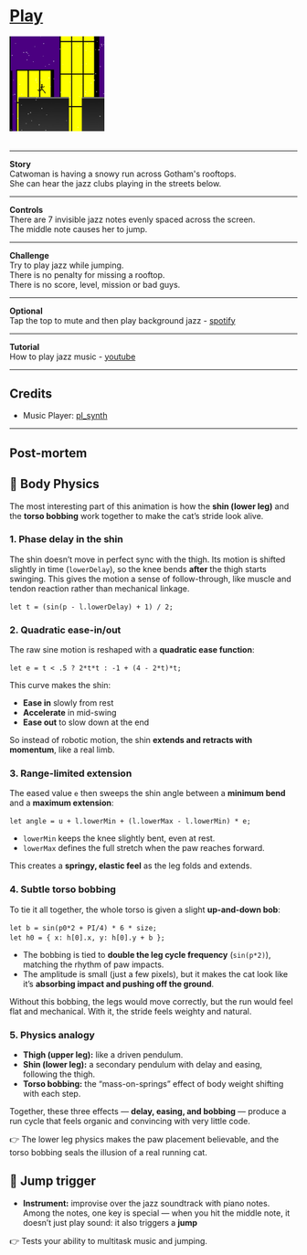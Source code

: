 <h1><a href=//bacionejs.github.io/cat/index.html style=text-decoration: none; color: inherit;>Play</a></h1>

<a href=//bacionejs.github.io/cat/index.html target=_blank>
    <img src=README.jpg width=33% />
</a>
<br>
<br>

---
**Story**  
Catwoman is having a snowy run across Gotham's rooftops.  
She can hear the jazz clubs playing in the streets below.  

---
**Controls**  
There are 7 invisible jazz notes evenly spaced across the screen.  
The middle note causes her to jump.  

---
**Challenge**  
Try to play jazz while jumping.  
There is no penalty for missing a rooftop.  
There is no score, level, mission or bad guys.  

---
**Optional**  
Tap the top to mute and then play background jazz - [spotify](https://open.spotify.com/playlist/6gqJPa4A4gXTwTSGWcpC1d)  

---
**Tutorial**  
How to play jazz music - [youtube](https://youtube.com/shorts/E5WLNmErkiY?si=CXQLaWg2f1XLaixs)  

---
## Credits  
- Music Player: [pl_synth](https://github.com/phoboslab/pl_synth)

---


## Post-mortem

## 🐾 Body Physics
 
The most interesting part of this animation is how the **shin (lower leg)** and the **torso bobbing** work together to make the cat’s stride look alive.
  
### 1. Phase delay in the shin
 
The shin doesn’t move in perfect sync with the thigh. Its motion is shifted slightly in time (`lowerDelay`), so the knee bends **after** the thigh starts swinging. This gives the motion a sense of follow-through, like muscle and tendon reaction rather than mechanical linkage.  

`let t = (sin(p - l.lowerDelay) + 1) / 2;`

### 2. Quadratic ease-in/out
 
The raw sine motion is reshaped with a **quadratic ease function**:  

`let e = t < .5 ? 2*t*t : -1 + (4 - 2*t)*t;`

This curve makes the shin:
- **Ease in** slowly from rest  
- **Accelerate** in mid-swing  
- **Ease out** to slow down at the end  

So instead of robotic motion, the shin **extends and retracts with momentum**, like a real limb.  

### 3. Range-limited extension
 
The eased value `e` then sweeps the shin angle between a **minimum bend** and a **maximum extension**:  

`let angle = u + l.lowerMin + (l.lowerMax - l.lowerMin) * e;`

- `lowerMin` keeps the knee slightly bent, even at rest.  
- `lowerMax` defines the full stretch when the paw reaches forward.  

This creates a **springy, elastic feel** as the leg folds and extends.
  
### 4. Subtle torso bobbing
 
To tie it all together, the whole torso is given a slight **up-and-down bob**:  

`let b = sin(p0*2 + PI/4) * 6 * size;`  
`let h0 = { x: h[0].x, y: h[0].y + b };`

- The bobbing is tied to **double the leg cycle frequency** (`sin(p*2)`), matching the rhythm of paw impacts.  
- The amplitude is small (just a few pixels), but it makes the cat look like it’s **absorbing impact and pushing off the ground**.  

Without this bobbing, the legs would move correctly, but the run would feel flat and mechanical. With it, the stride feels weighty and natural.
  
### 5. Physics analogy
 
- **Thigh (upper leg):** like a driven pendulum.  
- **Shin (lower leg):** a secondary pendulum with delay and easing, following the thigh.  
- **Torso bobbing:** the “mass-on-springs” effect of body weight shifting with each step.  

Together, these three effects — **delay, easing, and bobbing** — produce a run cycle that feels organic and convincing with very little code.  

👉 The lower leg physics makes the paw placement believable, and the torso bobbing seals the illusion of a real running cat.




## 🎹 Jump trigger

- **Instrument:** improvise over the jazz soundtrack with piano notes.  
Among the notes, one key is special — when you hit the middle note, it doesn’t just play sound: it also triggers a **jump**

👉 Tests your ability to multitask music and jumping.


